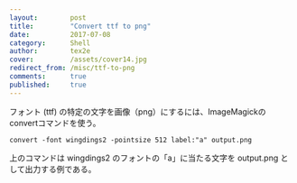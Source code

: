 ```yaml
---
layout:        post
title:         "Convert ttf to png"
date:          2017-07-08
category:      Shell
author:        tex2e
cover:         /assets/cover14.jpg
redirect_from: /misc/ttf-to-png
comments:      true
published:     true
---
```


フォント (ttf) の特定の文字を画像（png）にするには、ImageMagickのconvertコマンドを使う。

```command
convert -font wingdings2 -pointsize 512 label:"a" output.png
```

上のコマンドは wingdings2 のフォントの「a」に当たる文字を output.png として出力する例である。
